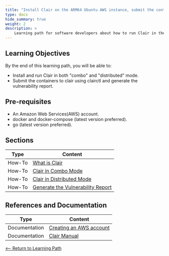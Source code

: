```yaml
---
title: "Install Clair on the ARM64 Ubuntu AWS instance, submit the container and generate the vulnerability report" 
type: docs
hide_summary: true
weight: 2
description: >
    Learning path for software developers about how to run Clair in the combo and the distributed mode, submit the containers to Clair and generate the Vulnerability report that can affect the content.  
---
```


## Learning Objectives 

By the end of this learning path, you will be able to:

* Install and run Clair in both "combo" and "distributed" mode.
* Submit the containers to clair using clairctl and generate the vulnerability report.

## Pre-requisites

* An Amazon Web Services(AWS) account.
* docker and docker-compose (latest version preferred).
* go (latest version preferred).

## Sections

|          Type | Content                       |
| ---           | ---                                 |
| How-To        | [What is Clair](/content/en/cloud/clair/About_Clair.md)
| How-To        | [Clair in Combo Mode](/content/en/cloud/clair/Combo_Mode.md) |
| How-To        | [Clair in Distributed Mode](/content/en/cloud/clair/Distributed_Mode.md) |
| How-To        | [Generate the Vulnerability Report](/content/en/cloud/clair/Generate_Vulnerability_Report.md)                        |


## References and Documentation

| Type          | Content             |
| ---           | ---                 |
| Documentation | [Creating an AWS account](https://docs.aws.amazon.com/accounts/latest/reference/manage-acct-creating.html) |
| Documentation | [Clair Manual](https://quay.github.io/clair/whatis.html) |

[<-- Return to Learning Path](/content/en/cloud/clair/#sections)
